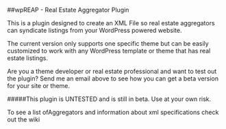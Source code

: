 ##wpREAP - Real Estate Aggregator Plugin            

This is a plugin designed to create an XML File so real estate aggregators can syndicate listings from your WordPress powered website.     

The current version only supports one specific theme but can be easily customized to work with any WordPress template or theme that has real estate listings.     

Are you a theme developer or real estate professional and want to test out the plugin? Send me an email above to see how you can get a beta version for your site or theme.    

#####This plugin is UNTESTED and is still in beta. Use at your own risk.

To see a list ofAggregators and information about xml specifications check out the wiki 
